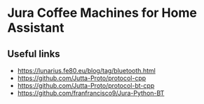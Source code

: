 # Jura Coffee Machines for Home Assistant

## Useful links

- https://lunarius.fe80.eu/blog/tag/bluetooth.html
- https://github.com/Jutta-Proto/protocol-cpp
- https://github.com/Jutta-Proto/protocol-bt-cpp
- https://github.com/franfrancisco9/Jura-Python-BT